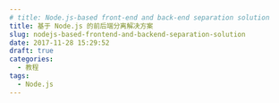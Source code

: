 ```yaml
---
# title: Node.js-based front-end and back-end separation solution
title: 基于 Node.js 的前后端分离解决方案
slug: nodejs-based-frontend-and-backend-separation-solution
date: 2017-11-28 15:29:52
draft: true
categories:
  - 教程
tags:
  - Node.js
---
```

